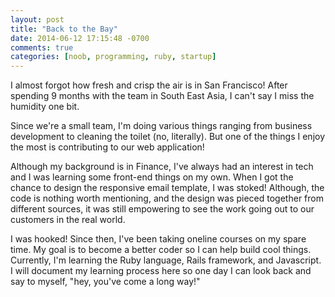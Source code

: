 ```yaml
---
layout: post
title: "Back to the Bay"
date: 2014-06-12 17:15:48 -0700
comments: true
categories: [noob, programming, ruby, startup]
---
```


I almost forgot how fresh and crisp the air is in San Francisco! After spending 9 months with the team in South East Asia, I can't say I miss the humidity one bit.

Since we're a small team, I'm doing various things ranging from business development to cleaning the toilet (no, literally). But one of the things I enjoy the most is contributing to our web application!

<!--more-->

Although my background is in Finance, I've always had an interest in tech and I was learning some front-end things on my own. When I got the chance to design the responsive email template, I was stoked! Although, the code is nothing worth mentioning, and the design was pieced together from different sources, it was still empowering to see the work going out to our customers in the real world.

I was hooked! Since then, I've been taking oneline courses on my spare time. My goal is to become a better coder so I can help build cool things. Currently, I'm learning the Ruby language, Rails framework, and Javascript. I will document my learning process here so one day I can look back and say to myself, "hey, you've come a long way!"